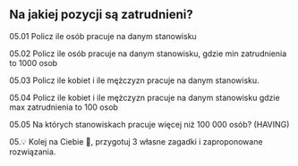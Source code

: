 ## Na jakiej pozycji są zatrudnieni?

05.01 Policz ile osób pracuje na danym stanowisku

05.02 Policz ile osób pracuje na danym stanowisku, gdzie min zatrudnienia to 1000 osob

05.03 Policz ile kobiet i ile mężczyzn pracuje na danym stanowisku.

05.04 Policz ile kobiet i ile mężczyzn pracuje na danym stanowisku gdzie max zatrudnienia to 100 osob

05.05 Na których stanowiskach pracuje więcej niż 100 000 osób? (HAVING)

05.:bulb: Kolej na Ciebie :thinking:, przygotuj 3 własne zagadki i zaproponowane rozwiązania.